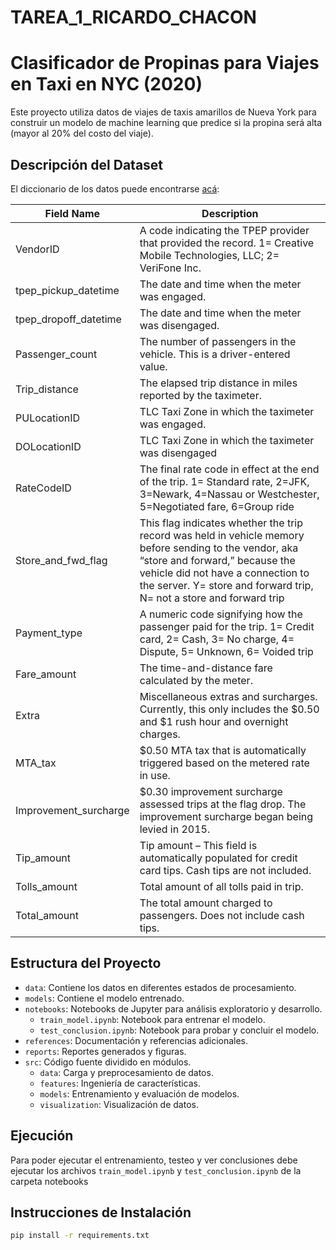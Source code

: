 # TAREA_1_RICARDO_CHACON
 
# Clasificador de Propinas para Viajes en Taxi en NYC (2020)

Este proyecto utiliza datos de viajes de taxis amarillos de Nueva York para construir un modelo de machine learning que predice si la propina será alta (mayor al 20% del costo del viaje).

## Descripción del Dataset

El diccionario de los datos puede encontrarse [acá](https://www1.nyc.gov/assets/tlc/downloads/pdf/data_dictionary_trip_records_yellow.pdf):

| Field Name      | Description |
| ----------- | ----------- |
| VendorID      | A code indicating the TPEP provider that provided the record. 1= Creative Mobile Technologies, LLC; 2= VeriFone Inc.       |
| tpep_pickup_datetime   | The date and time when the meter was engaged.        |
| tpep_dropoff_datetime   | The date and time when the meter was disengaged.        |
| Passenger_count   | The number of passengers in the vehicle. This is a driver-entered value.      |
| Trip_distance   | The elapsed trip distance in miles reported by the taximeter.      |
| PULocationID   | TLC Taxi Zone in which the taximeter was engaged.      |
| DOLocationID   | TLC Taxi Zone in which the taximeter was disengaged      |
| RateCodeID   | The final rate code in effect at the end of the trip. 1= Standard rate, 2=JFK, 3=Newark, 4=Nassau or Westchester, 5=Negotiated fare, 6=Group ride     |
| Store_and_fwd_flag | This flag indicates whether the trip record was held in vehicle memory before sending to the vendor, aka “store and forward,” because the vehicle did not have a connection to the server. Y= store and forward trip, N= not a store and forward trip |
| Payment_type | A numeric code signifying how the passenger paid for the trip. 1= Credit card, 2= Cash, 3= No charge, 4= Dispute, 5= Unknown, 6= Voided trip |
| Fare_amount | The time-and-distance fare calculated by the meter. |
| Extra | Miscellaneous extras and surcharges. Currently, this only includes the \$0.50 and \$1 rush hour and overnight charges. |
| MTA_tax | \$0.50 MTA tax that is automatically triggered based on the metered rate in use. |
| Improvement_surcharge | \$0.30 improvement surcharge assessed trips at the flag drop. The improvement surcharge began being levied in 2015. |
| Tip_amount | Tip amount – This field is automatically populated for credit card tips. Cash tips are not included. |
| Tolls_amount | Total amount of all tolls paid in trip. |
| Total_amount | The total amount charged to passengers. Does not include cash tips. |

## Estructura del Proyecto

- `data`: Contiene los datos en diferentes estados de procesamiento.
- `models`: Contiene el modelo entrenado.
- `notebooks`: Notebooks de Jupyter para análisis exploratorio y desarrollo.
  - `train_model.ipynb`: Notebook para entrenar el modelo.
  - `test_conclusion.ipynb`: Notebook para probar y concluir el modelo.
- `references`: Documentación y referencias adicionales.
- `reports`: Reportes generados y figuras.
- `src`: Código fuente dividido en módulos.
  - `data`: Carga y preprocesamiento de datos.
  - `features`: Ingeniería de características.
  - `models`: Entrenamiento y evaluación de modelos.
  - `visualization`: Visualización de datos.

## Ejecución 

Para poder ejecutar el entrenamiento, testeo y ver conclusiones debe ejecutar los archivos `train_model.ipynb` y `test_conclusion.ipynb` de la carpeta notebooks

## Instrucciones de Instalación

```bash
pip install -r requirements.txt

